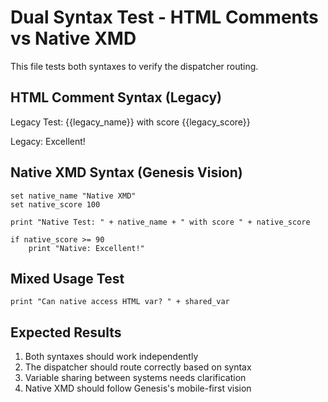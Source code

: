 # Dual Syntax Test - HTML Comments vs Native XMD

This file tests both syntaxes to verify the dispatcher routing.

## HTML Comment Syntax (Legacy)

<!-- xmd set legacy_name="Legacy System" -->
<!-- xmd set legacy_score=100 -->

Legacy Test: {{legacy_name}} with score {{legacy_score}}

<!-- xmd if legacy_score >= 90 -->
Legacy: Excellent!
<!-- xmd endif -->

## Native XMD Syntax (Genesis Vision)

```xmd
set native_name "Native XMD"
set native_score 100

print "Native Test: " + native_name + " with score " + native_score

if native_score >= 90
    print "Native: Excellent!"
```

## Mixed Usage Test

<!-- xmd set shared_var="Shared between systems" -->

```xmd
print "Can native access HTML var? " + shared_var
```

## Expected Results

1. Both syntaxes should work independently
2. The dispatcher should route correctly based on syntax
3. Variable sharing between systems needs clarification
4. Native XMD should follow Genesis's mobile-first vision